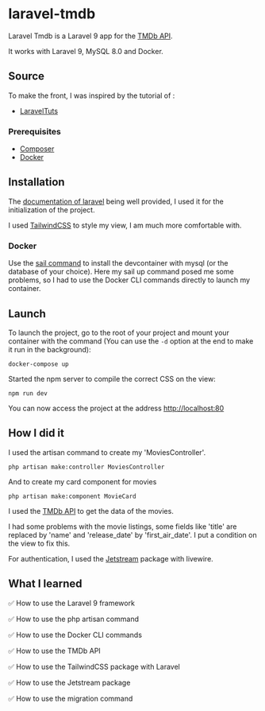 # laravel-tmdb

Laravel Tmdb is a Laravel 9 app for the [TMDb API](https://developers.themoviedb.org/3/).

It works with Laravel 9, MySQL 8.0 and Docker.

## Source

To make the front, I was inspired by the tutorial of :

-   [LaravelTuts](https://laraveltuts.com/working-with-tmdb-api-in-laravel-9/)

### Prerequisites

-   [Composer](https://getcomposer.org/download/)
-   [Docker](https://docs.docker.com/get-docker/)

## Installation

The [documentation of laravel](https://laravel.com/docs/9.x/installation#getting-started-on-windows) being well
provided, I used it for the initialization of the project.

I used [TailwindCSS](https://tailwindcss.com/docs/guides/laravel) to style my view, I am much more comfortable with.

### Docker

Use the [sail command](https://laravel.com/docs/9.x/sail#using-devcontainers) to install the devcontainer with mysql (or
the database of your choice). Here my sail up command posed me some problems, so I had to use the Docker CLI commands
directly to launch my container.

## Launch

To launch the project, go to the root of your project and mount your container with the command (You can use the `-d` option at the end to make it run in the background):

```shell
docker-compose up
```

Started the npm server to compile the correct CSS on the view:

```shell
npm run dev
```

You can now access the project at the address [http://localhost:80](http://localhost:80)

## How I did it

I used the artisan command to create my 'MoviesController'.

```shell
php artisan make:controller MoviesController
```

And to create my card component for movies

```shell
php artisan make:component MovieCard
```

I used the [TMDb API](https://developers.themoviedb.org/3/) to get the data of the movies.

I had some problems with the movie listings, some fields like 'title' are replaced by 'name' and 'release_date' by
'first_air_date'. I put a condition on the view to fix this.

For authentication, I used the [Jetstream]('https://jetstream.laravel.com/2.x/installation.html) package with livewire.

## What I learned

✅ How to use the Laravel 9 framework

✅ How to use the php artisan command

✅ How to use the Docker CLI commands

✅ How to use the TMDb API

✅ How to use the TailwindCSS package with Laravel

✅ How to use the Jetstream package

✅ How to use the migration command
